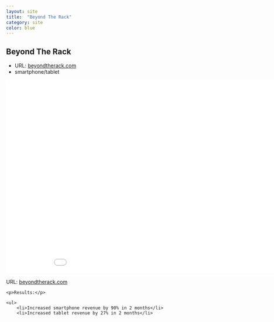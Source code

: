 ```yaml
---
layout: site
title:  "Beyond The Rack"
category: site
color: blue
---
```


## Beyond The Rack

<ul class="c-card__stats">
    <li>URL: <a href="http://www.beyondtherack.com">beyondtherack.com</a></li>
    <li>smartphone/tablet</li>
</ul>

<div class="t-inner">
    <div class="c-media">
        <iframe src="//player.vimeo.com/video/54564885?title=0&amp;byline=0&amp;portrait=0&amp;color=fccf4e" width="950" height="529" class="c-media__embed" frameborder="0" webkitallowfullscreen mozallowfullscreen allowfullscreen></iframe>
    </div>
</div>

<div class="c-card__description">
    <p>URL: <a href="http://www.beyondtherack.com">beyondtherack.com</a></p>

    <p>Results:</p>

    <ul>
        <li>Increased smartphone revenue by 90% in 2 months</li>
        <li>Increased tablet revenue by 27% in 2 months</li>
</div>